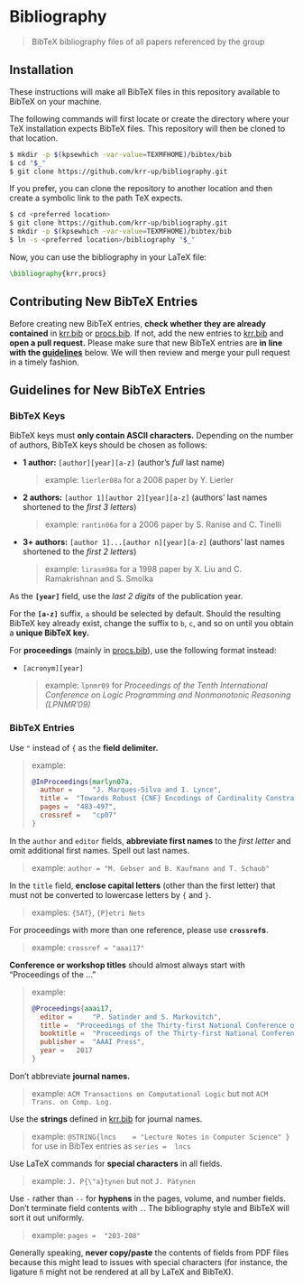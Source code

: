 # Bibliography

> BibTeX bibliography files of all papers referenced by the group

## Installation

These instructions will make all BibTeX files in this repository available to BibTeX on your machine.

The following commands will first locate or create the directory where your TeX installation expects BibTeX files.
This repository will then be cloned to that location.

```sh
$ mkdir -p $(kpsewhich -var-value=TEXMFHOME)/bibtex/bib
$ cd "$_"
$ git clone https://github.com/krr-up/bibliography.git
```

If you prefer, you can clone the repository to another location and then create a symbolic link to the path TeX expects.

```sh
$ cd <preferred location>
$ git clone https://github.com/krr-up/bibliography.git
$ mkdir -p $(kpsewhich -var-value=TEXMFHOME)/bibtex/bib
$ ln -s <preferred location>/bibliography "$_"
```

Now, you can use the bibliography in your LaTeX file:

```latex
\bibliography{krr,procs}
```

## Contributing New BibTeX Entries

Before creating new BibTeX entries, **check whether they are already contained** in [krr.bib] or [procs.bib].
If not, add the new entries to [krr.bib] and **open a pull request.**
Please make sure that new BibTeX entries are **in line with the [guidelines](#guidelines-for-new-bibtex-entries)** below.
We will then review and merge your pull request in a timely fashion.

## Guidelines for New BibTeX Entries

### BibTeX Keys

BibTeX keys must **only contain ASCII characters.**
Depending on the number of authors, BibTeX keys should be chosen as follows:

- **1 author:** `[author][year][a-z]` (author’s *full* last name)

  > example: `lierler08a` for a 2008 paper by Y. Lierler
- **2 authors:** `[author 1][author 2][year][a-z]` (authors’ last names shortened to the *first 3 letters*)

  > example: `rantin06a` for a 2006 paper by S. Ranise and C. Tinelli
- **3+ authors:** `[author 1]...[author n][year][a-z]` (authors’ last names shortened to the *first 2 letters*)

  > example: `lirasm98a` for a 1998 paper by X. Liu and C. Ramakrishnan and S. Smolka

As the **`[year]`** field, use the *last 2 digits* of the publication year.

For the **`[a-z]`** suffix, `a` should be selected by default.
Should the resulting BibTeX key already exist, change the suffix to `b`, `c`, and so on until you obtain a **unique BibTeX key.**

For **proceedings** (mainly in [procs.bib]), use the following format instead:

- `[acronym][year]`

  > example: `lpnmr09` for *Proceedings of the Tenth International Conference on Logic Programming and Nonmonotonic Reasoning (LPNMR’09)*

### BibTeX Entries

Use `"` instead of `{` as the **field delimiter.**

> example:
> ```bibtex
> @InProceedings{marlyn07a,
>   author =	 "J. Marques-Silva and I. Lynce",
>   title =	 "Towards Robust {CNF} Encodings of Cardinality Constraints",
>   pages =	 "483-497",
>   crossref =	 "cp07"
> }
> ```

In the `author` and `editor` fields, **abbreviate first names** to the *first letter* and omit additional first names.
Spell out last names.

> example: `author = "M. Gebser and B. Kaufmann and T. Schaub"`

In the `title` field, **enclose capital letters** (other than the first letter) that must not be converted to lowercase letters by `{` and `}`.

> examples: `{SAT}`, `{P}etri Nets`

For proceedings with more than one reference, please use **`crossref`s**.

> example: `crossref = "aaai17"`

**Conference or workshop titles** should almost always start with “Proceedings of the …”

> example:
> ```bibtex
> @Proceedings{aaai17,
>   editor =	 "P. Satinder and S. Markovitch",
>   title =	 "Proceedings of the Thirty-first National Conference on Artificial Intelligence (AAAI'17)",
>   booktitle =	 "Proceedings of the Thirty-first National Conference on Artificial Intelligence (AAAI'17)",
>   publisher =	 "AAAI Press",
>   year =	 2017
> }
> ```

Don’t abbreviate **journal names.**

> example: `ACM Transactions on Computational Logic` but not `ACM Trans. on Comp. Log.`

Use the **strings** defined in [krr.bib] for journal names.

> example: `@STRING{lncs    = "Lecture Notes in Computer Science" }` for use in BibTex entries as `series =	 lncs`

Use LaTeX commands for **special characters** in all fields.

> example: `J. P{\"a}tynen` but not `J. Pätynen`

Use `-` rather than `--` for **hyphens** in the pages, volume, and number fields.
Don’t terminate field contents with `.`.
The bibliography style and BibTeX will sort it out uniformly.

> example: `pages =	 "203-208"`

Generally speaking, **never copy/paste** the contents of fields from PDF files because this might lead to issues with special characters (for instance, the ligature `ﬁ` might not be rendered at all by LaTeX and BibTeX).

[krr.bib]: lit.bib
[procs.bib]: procs.bib
